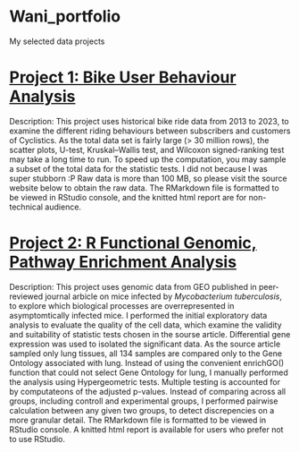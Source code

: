 # Wani_portfolio
 My selected data projects

# [Project 1: Bike User Behaviour Analysis](https://github.com/Wani2Y/Bike-user-behaviour-analysis-R)
Description: This project uses historical bike ride data from 2013 to 2023, to examine the different riding behaviours between subscribers and customers of Cyclistics.
As the total data set is fairly large (> 30 million rows), the scatter plots, U-test, Kruskal–Wallis test, and Wilcoxon signed-ranking test may take a long time to run. To speed up the computation, you may sample a subset of the total data for the statistic tests. I did not because I was super stubborn :P
Raw data is more than 100 MB, so please visit the source website below to obtain the raw data.
The RMarkdown file is formatted to be viewed in RStudio console, and the knitted html report are for non-technical audience.

# [Project 2: R Functional Genomic, Pathway Enrichment Analysis](https://github.com/Wani2Y/microarray-Gene_Ontology-R)
Description: This project uses genomic data from GEO published in peer-reviewed journal arbicle on mice infected by *Mycobacterium tuberculosis*, to explore which biological processes are overrepresented in asymptomtically infected mice.
I performed the initial exploratory data analysis to evaluate the quality of the cell data, which examine the validity and suitability of statistic tests chosen in the sourse article. Differential gene expression was used to isolated the significant data. As the source article sampled only lung tissues, all 134 samples are compared only to the Gene Ontology associated with lung. Instead of using the convenient enrichGO() function that could not select Gene Ontology for lung, I manually performed the analysis using Hypergeometric tests. Multiple testing is accounted for by computateons of the adjusted p-values. Instead of comparing across all groups, including controll and experimental groups, I performed pairwise calculation between any given two groups, to detect discrepencies on a more granular detail.
The RMarkdown file is formatted to be viewed in RStudio console. A knitted html report is available for users who prefer not to use RStudio.

